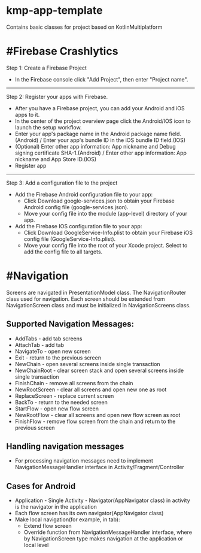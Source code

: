 # kmp-app-template
Contains basic classes for project based on KotlinMultiplatform

#Firebase Crashlytics
===============
Step 1: Create a Firebase Project
* In the Firebase console click "Add Project", then enter "Project name".
---------------
Step 2: Register your apps with Firebase.
* After you have a Firebase project, you can add your Android and iOS apps to it.
* In the center of the project overview page click the Android/IOS icon to launch the setup workflow.
* Enter your app's package name in the Android package name field.(Android) / Enter your app's bundle ID in the iOS bundle ID field.(IOS)
* (Optional) Enter other app information: App nickname and Debug signing certificate SHA-1.(Android) / Enter other app information: App nickname and App Store ID.(IOS)
* Register app
--------------
Step 3: Add a configuration file to the project
* Add the Firebase Android configuration file to your app:
  * Click Download google-services.json to obtain your Firebase Android config file (google-services.json).
  * Move your config file into the module (app-level) directory of your app.
* Add the Firebase IOS configuration file to your app:
  * Click Download GoogleService-Info.plist to obtain your Firebase iOS config file (GoogleService-Info.plist).
  * Move your config file into the root of your Xcode project. Select to add the config file to all targets.

#Navigation
===============
Screens are navigated in PresentationModel class. The NavigationRouter class used for navigation.
Each screen should be extended from NavigationScreen class and must be initialized in NavigationScreens class.

Supported Navigation Messages:
--------------
* AddTabs - add tab screens
* AttachTab - add tab
* NavigateTo - open new screen
* Exit - return to the previous screen
* NewChain - open several screens inside single transaction
* NewChainRoot - clear screen stack and open several screens inside single transaction
* FinishChain - remove all screens from the chain
* NewRootScreen - clear all screens and open new one as root
* ReplaceScreen - replace current screen
* BackTo - return to the needed screen
* StartFlow - open new flow screen
* NewRootFlow -  clear all screens and open new flow screen as root
* FinishFlow - remove flow screen from the chain and return to the previous screen

Handling navigation messages
--------------
* For processing navigation messages need to implement NavigationMessageHandler interface in Activity/Fragment/Controller

Cases for Android
--------------
* Application - Single Activity - Navigator(AppNavigator class) in activity is the navigator in the application
* Each flow screen has its own navigator(AppNavigator class)
* Make local navigation(for example, in tab):
  * Extend flow screen
  * Override function from NavigationMessageHandler interface, where by NavigationScreen type makes navigation at the application or local level



